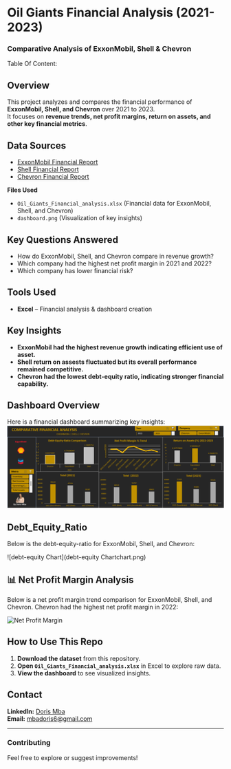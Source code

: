 # Oil Giants Financial Analysis (2021-2023)
### Comparative Analysis of ExxonMobil, Shell & Chevron

Table Of Content:

## Overview
This project analyzes and compares the financial performance of **ExxonMobil, Shell, and Chevron** over 2021 to 2023.  
It focuses on **revenue trends, net profit margins, return on assets, and other key financial metrics**.

## Data Sources
- [ExxonMobil Financial Report](https://www.sec.gov/)  
- [Shell Financial Report](https://www.shell.com/)  
- [Chevron Financial Report](https://www.chevron.com/)

**Files Used**
   - `Oil_Giants_Financial_analysis.xlsx` (Financial data for ExxonMobil, Shell, and Chevron)
  - `dashboard.png` (Visualization of key insights)

## Key Questions Answered  
- How do ExxonMobil, Shell, and Chevron compare in revenue growth?  
- Which company had the highest net profit margin in 2021 and 2022?  
- Which company has lower financial risk?  


## Tools Used
- **Excel** – Financial analysis & dashboard creation  

## Key Insights
- **ExxonMobil had the highest revenue growth indicating efficient use of asset.**  
- **Shell return on assests fluctuated but its overall performance remained competitive.**  
- **Chevron had the lowest debt-equity ratio, indicating stronger financial capability.**  

## Dashboard Overview
Here is a financial dashboard summarizing key insights:
![Dashboard Screenshot](https://github.com/dorischioma/oil-giants-financial-analysis/raw/main/dashboard.png/)

## Debt_Equity_Ratio
Below is the debt-equity-ratio for ExxonMobil, Shell, and Chevron:

![debt-equity Chart](debt-equity Chartchart.png)

## 📊 Net Profit Margin Analysis
Below is a net profit margin trend comparison for ExxonMobil, Shell, and Chevron.
Chevron had the highest net profit margin in 2022:

![Net Profit Margin](profit_margin.png)


## How to Use This Repo  
1. **Download the dataset** from this repository.  
2. **Open `Oil_Giants_Financial_analysis.xlsx`** in Excel to explore raw data.  
3. **View the dashboard** to see visualized insights.  

## Contact  
 **LinkedIn:** [Doris Mba](https://www.linkedin.com/in/dorismba/)  
 **Email:** mbadoris6@gmail.com  

---

### **Contributing**
Feel free to explore or suggest improvements!  

